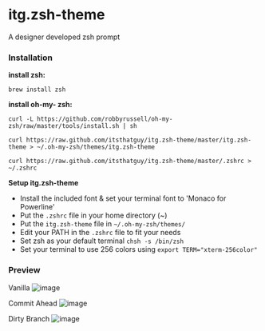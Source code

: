 itg.zsh-theme
=============

A designer developed zsh prompt

### Installation
**install zsh:**

```
brew install zsh
```

**install oh-my- zsh:**

```
curl -L https://github.com/robbyrussell/oh-my-zsh/raw/master/tools/install.sh | sh
```

```
curl https://raw.github.com/itsthatguy/itg.zsh-theme/master/itg.zsh-theme > ~/.oh-my-zsh/themes/itg.zsh-theme
```

```
curl https://raw.github.com/itsthatguy/itg.zsh-theme/master/.zshrc > ~/.zshrc
```


**Setup itg.zsh-theme**

* Install the included font & set your terminal font to 'Monaco for Powerline'
* Put the `.zshrc` file in your home directory (~)
* Put the `itg.zsh-theme` file in `~/.oh-my-zsh/themes/`
* Edit your PATH in the `.zshrc` file to fit your needs
* Set zsh as your default terminal `chsh -s /bin/zsh`
* Set your terminal to use 256 colors using `export TERM="xterm-256color"`


### Preview
Vanilla
![image](http://i.imgur.com/1hf8x.png)

Commit Ahead
![image](http://i.imgur.com/Acbdc.png)

Dirty Branch
![image](http://i.imgur.com/b3xPc.png)
